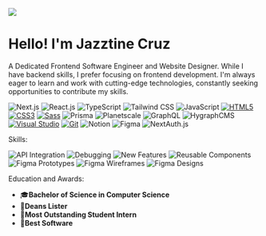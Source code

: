 ![](https://komarev.com/ghpvc/?username=jazztinecruz&label=VISITORS)


# Hello! I'm Jazztine Cruz

A Dedicated Frontend Software Engineer and Website Designer. While I have backend skills, I prefer focusing on frontend development. I'm always eager to learn and work with cutting-edge technologies, constantly seeking opportunities to contribute my skills.

   ![Next.js](https://img.shields.io/badge/Next.js-000000?style=for-the-badge&logo=next.js&logoColor=white)
   ![React.js](https://img.shields.io/badge/React.js-61DAFB?style=for-the-badge&logo=react&logoColor=white)
   ![TypeScript](https://img.shields.io/badge/TypeScript-3178C6?style=for-the-badge&logo=typescript&logoColor=white)
   ![Tailwind CSS](https://img.shields.io/badge/Tailwind_CSS-38B2AC?style=for-the-badge&logo=tailwind-css&logoColor=white)
   ![JavaScript](https://img.shields.io/badge/JavaScript-F7DF1E?style=for-the-badge&logo=javascript&logoColor=black)
   [![HTML5](https://img.shields.io/badge/HTML5-E34F26?style=for-the-badge&logo=html5&logoColor=white)](https://developer.mozilla.org/en-US/docs/Web/Guide/HTML/HTML5)
   [![CSS3](https://img.shields.io/badge/CSS3-1572B6?style=for-the-badge&logo=css3&logoColor=white)](https://developer.mozilla.org/en-US/docs/Web/CSS)
   [![Sass](https://img.shields.io/badge/Sass-CC6699?style=for-the-badge&logo=sass&logoColor=white)](https://sass-lang.com/)
   ![Prisma](https://img.shields.io/badge/Prisma-2D3748?style=for-the-badge&logo=prisma&logoColor=white)
   ![Planetscale](https://img.shields.io/badge/PlanetScale-2D3748?style=for-the-badge&logo=planetscale&logoColor=white)
   ![GraphQL](https://img.shields.io/badge/GraphQL-E10098?style=for-the-badge&logo=graphql&logoColor=white)
   ![HygraphCMS](https://img.shields.io/badge/Hygraph-2D3748?style=for-the-badge&logo=hygraph&logoColor=white)
   [![Visual Studio](https://img.shields.io/badge/Visual_Studio-5C2D91?style=for-the-badge&logo=visual-studio&logoColor=white)](https://visualstudio.microsoft.com/)
   [![Git](https://img.shields.io/badge/Git-F05032?style=for-the-badge&logo=git&logoColor=white)](https://git-scm.com/)
   ![Notion](https://img.shields.io/badge/Notion-000000?style=for-the-badge&logo=notion&logoColor=white)
   ![Figma](https://img.shields.io/badge/Figma-F24E1E?style=for-the-badge&logo=figma&logoColor=white)
   ![NextAuth.js](https://img.shields.io/badge/NextAuth.js-000000?style=for-the-badge&logo=next-auth&logoColor=white)

Skills:

  ![API Integration](https://img.shields.io/badge/API_Integration-ffffff?style=for-the-badge&labelColor=black&color=white)
  ![Debugging](https://img.shields.io/badge/Debugging-ffffff?style=for-the-badge&labelColor=black&color=white)
  ![New Features](https://img.shields.io/badge/New_Features-ffffff?style=for-the-badge&labelColor=black&color=white)
  ![Reusable Components](https://img.shields.io/badge/Reusable_Components-ffffff?style=for-the-badge&labelColor=black&color=white)
  ![Figma Prototypes](https://img.shields.io/badge/Figma_Prototypes-ffffff?style=for-the-badge&labelColor=black&color=white)
  ![Figma Wireframes](https://img.shields.io/badge/Figma_Wireframes-ffffff?style=for-the-badge&labelColor=black&color=white)
  ![Figma Designs](https://img.shields.io/badge/Figma_Designs-ffffff?style=for-the-badge&labelColor=black&color=white)

Education and Awards:
- 🎓**Bachelor of Science in Computer Science**
- 🏅**Deans Lister**
- 🏅**Most Outstanding Student Intern**
- 🏅**Best Software**

